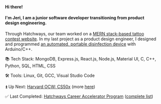 #### Hi there! 

#### I'm Jeri, I am a junior software developer transitioning from product design engineering.

Through Hatchways, our team worked on a [MERN stack-based tattoo contest website](https://github.com/hatchways/team-old-fashioned). In my last project as a product design engineer, I designed and programmed [an automated, portable disinfection device](https://www.pchrd.dost.gov.ph/news/6615-dost-pchrd-wraps-up-activities-for-first-virtual-nstw) with Arduino/C++. 

:books: Tech Stack: MongoDB, Express.js, React.js, Node.js, Material UI, C, C++, Python, SQL, HTML, CSS

:hammer_and_wrench: Tools: Linux, Git, GCC, Visual Studio Code

:arrow_double_up: Up Next: [Harvard OCW: CS50x](https://cs50.harvard.edu/x/2021/) (more [here](https://gist.github.com/jerixmx/d58313ad54c2ab995e86c0304c116ab3))

:white_check_mark: Last Completed: [Hatchways Career Accelerator Program](https://github.com/hatchways/team-old-fashioned) ([complete list](https://gist.github.com/jerixmx/3ca5873c4abcb26f8ae50b96b46bf9c2))
